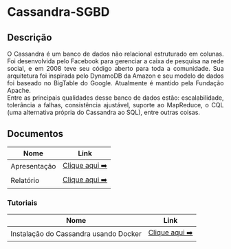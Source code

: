 # Cassandra-SGBD

## Descrição
<p align="justify">
O Cassandra é um banco de dados não relacional estruturado em colunas. Foi desenvolvida pelo Facebook para gerenciar a caixa de pesquisa na rede social, e em 2008 teve seu código aberto para toda a comunidade. Sua arquitetura foi inspirada pelo DynamoDB da Amazon e seu modelo de dados foi baseado no BigTable do Google. Atualmente é mantido pela Fundação Apache.<br/>
Entre as principais qualidades desse banco de dados estão: escalabilidade, tolerância a falhas, consistência ajustável, suporte ao MapReduce, o CQL (uma alternativa própria do Cassandra ao SQL), entre outras coisas.
</p>

## Documentos

| Nome          | Link                                                                                       |
| --------------| ------------------------------------------------------------------------------------------ |
| Apresentação  | [Clique aqui ➡️](docs/doc-iteracao.md)                                                     |
| Relatório     | [Clique aqui ➡️](docs/doc-visao.md)                                                        |


### Tutoriais

| Nome                             | Link                                                  |
| -------------------------------- | ----------------------------------------------------  |
| Instalação do Cassandra usando Docker | [Clique aqui ➡️](tutorial-cassandra.md)         |
